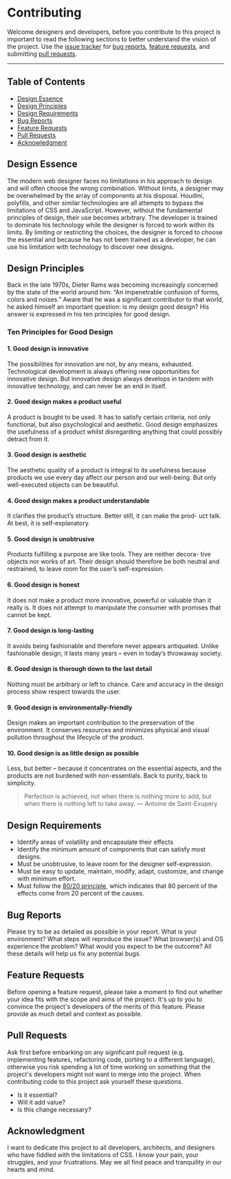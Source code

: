 # Contributing

Welcome designers and developers, before you contribute to this project is important to read the
following sections to better understand the vision of the project. Use the [issue tracker](https://github.com/jacobxperez/rams/issues) for
[bug reports](#bug-reports), [feature requests](#feature-requests), and submitting [pull requests](#pull-requests).

---

## Table of Contents

* [Design Essence](#design-essence)
* [Design Principles](#design-principles)
* [Design Requirements](#design-requirements)
* [Bug Reports](#bug-reports)
* [Feature Requests](#feature-requests)
* [Pull Requests](#pull-requests)
* [Acknowledgment](#acknowledgment)

## Design Essence

The modern web designer faces no limitations in his approach to design and will
often choose the wrong combination. Without limits, a designer may be overwhelmed
by the array of components at his disposal. Houdini, polyfills, and other similar
technologies are all attempts to bypass the limitations of CSS and JavaScript.
However, without the fundamental principles of design, their use becomes
arbitrary. The developer is trained to dominate his technology while the designer
is forced to work within its limits. By limiting or restricting the choices, the
designer is forced to choose the essential and because he has not been trained as
a developer, he can use his limitation with technology to discover new designs.

## Design Principles

Back in the late 1970s, Dieter Rams was becoming increasingly concerned by the
state of the world around him: “An impenetrable confusion of forms, colors and
noises.” Aware that he was a significant contributor to that world, he asked
himself an important question: is my design good design? His answer is
expressed in his ten principles for good design.

### Ten Principles for Good Design

#### 1. Good design is innovative
The possibilities for innovation are not, by any means, exhausted.
Technological development is always offering new opportunities for
innovative design. But innovative design always develops in tandem
with innovative technology, and can never be an end in itself.

#### 2. Good design makes a product useful
A product is bought to be used. It has to satisfy certain criteria, not
only functional, but also psychological and aesthetic. Good design
emphasizes the usefulness of a product whilst disregarding anything
that could possibly detract from it.

#### 3. Good design is aesthetic
The aesthetic quality of a product is integral to its usefulness
because products we use every day affect our person and our
well-being. But only well-executed objects can be beautiful.

#### 4. Good design makes a product understandable
It clarifies the product’s structure. Better still, it can make the prod-
uct talk. At best, it is self-explanatory.

#### 5. Good design is unobtrusive
Products fulfilling a purpose are like tools. They are neither decora-
tive objects nor works of art. Their design should therefore be both
neutral and restrained, to leave room for the user’s self-expression.

#### 6. Good design is honest
It does not make a product more innovative, powerful or valuable
than it really is. It does not attempt to manipulate the consumer with
promises that cannot be kept.

#### 7. Good design is long-lasting
It avoids being fashionable and therefore never appears antiquated.
Unlike fashionable design, it lasts many years – even in today’s
throwaway society.

#### 8. Good design is thorough down to the last detail
Nothing must be arbitrary or left to chance. Care and accuracy in
the design process show respect towards the user.

#### 9. Good design is environmentally-friendly
Design makes an important contribution to the preservation of the
environment. It conserves resources and minimizes physical and
visual pollution throughout the lifecycle of the product.

#### 10. Good design is as little design as possible
Less, but better – because it concentrates on the essential aspects,
and the products are not burdened with non-essentials.
Back to purity, back to simplicity.

> Perfection is achieved, not when there is nothing more to add, but when there
> is nothing left to take away.
> — Antoine de Saint-Exupery

## Design Requirements

* Identify areas of volatility and encapsulate their effects
* Identify the minimum amount of components that can satisfy most designs.
* Must be unobtrusive, to leave room for the designer self-expression.
* Must be easy to update, maintain, modify, adapt, customize, and change with minimum effort.
* Must follow the [80/20 principle](https://jacobxperez.github.io/blog/post/heuristic/the-80-20-principle/),
which indicates that 80 percent of the effects come from 20 percent of the causes.

## Bug Reports

Please try to be as detailed as possible in your report. What is your environment?
What steps will reproduce the issue? What browser(s) and OS experience the problem?
What would you expect to be the outcome? All these details will help us fix any
potential bugs.

## Feature Requests

Before opening a feature request, please take a moment to find out whether your idea
fits with the scope and aims of the project. It's up to you to convince the project's
developers of the merits of this feature. Please provide as much detail and context
as possible.

## Pull Requests

Ask first before embarking on any significant pull request (e.g. implementing features,
refactoring code, porting to a different language), otherwise you risk spending a lot of
time working on something that the project's developers might not want to merge into the
project. When contributing code to this project ask yourself these questions.

* Is it essential?
* Will it add value?
* Is this change necessary?

## Acknowledgment 

I want to dedicate this project to all developers, architects, and designers who
have fiddled with the limitations of CSS. I know your pain, your struggles, and
your frustrations. May we all find peace and tranquility in our hearts and mind.
